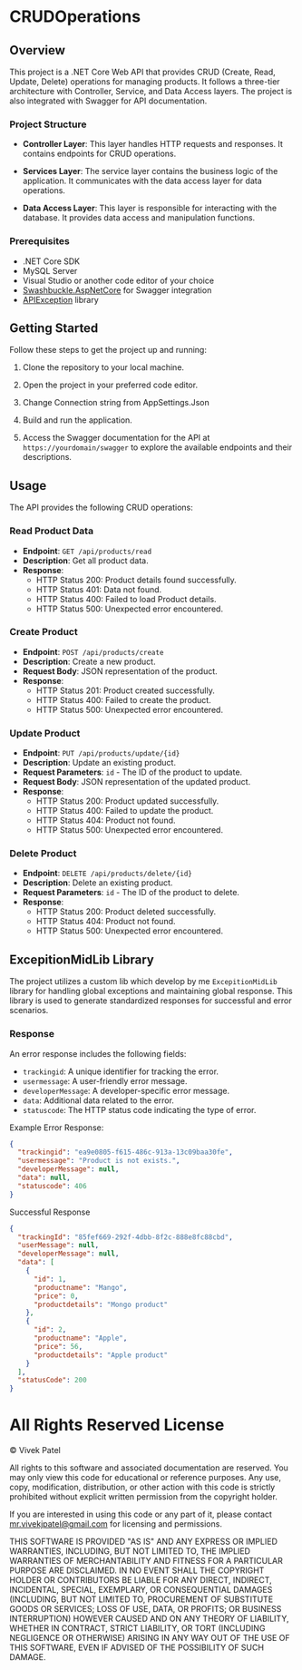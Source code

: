 # CRUDOperations

## Overview

This project is a .NET Core Web API that provides CRUD (Create, Read, Update, Delete) operations for managing products. It follows a three-tier architecture with Controller, Service, and Data Access layers. The project is also integrated with Swagger for API documentation.

### Project Structure

- **Controller Layer**: This layer handles HTTP requests and responses. It contains endpoints for CRUD operations.
  
- **Services Layer**: The service layer contains the business logic of the application. It communicates with the data access layer for data operations.

- **Data Access Layer**: This layer is responsible for interacting with the database. It provides data access and manipulation functions.

### Prerequisites

- .NET Core SDK
- MySQL Server
- Visual Studio or another code editor of your choice
- [Swashbuckle.AspNetCore](https://www.nuget.org/packages/Swashbuckle.AspNetCore) for Swagger integration
- [APIException](#apiexception-library) library

## Getting Started

Follow these steps to get the project up and running:

1. Clone the repository to your local machine.

2. Open the project in your preferred code editor.

3. Change Connection string from AppSettings.Json

4. Build and run the application.

5. Access the Swagger documentation for the API at `https://yourdomain/swagger` to explore the available endpoints and their descriptions.

## Usage

The API provides the following CRUD operations:

### Read Product Data

- **Endpoint**: `GET /api/products/read`
- **Description**: Get all product data.
- **Response**:
  - HTTP Status 200: Product details found successfully.
  - HTTP Status 401: Data not found.
  - HTTP Status 400: Failed to load Product details.
  - HTTP Status 500: Unexpected error encountered.

### Create Product

- **Endpoint**: `POST /api/products/create`
- **Description**: Create a new product.
- **Request Body**: JSON representation of the product.
- **Response**:
  - HTTP Status 201: Product created successfully.
  - HTTP Status 400: Failed to create the product.
  - HTTP Status 500: Unexpected error encountered.

### Update Product

- **Endpoint**: `PUT /api/products/update/{id}`
- **Description**: Update an existing product.
- **Request Parameters**: `id` - The ID of the product to update.
- **Request Body**: JSON representation of the updated product.
- **Response**:
  - HTTP Status 200: Product updated successfully.
  - HTTP Status 400: Failed to update the product.
  - HTTP Status 404: Product not found.
  - HTTP Status 500: Unexpected error encountered.

### Delete Product

- **Endpoint**: `DELETE /api/products/delete/{id}`
- **Description**: Delete an existing product.
- **Request Parameters**: `id` - The ID of the product to delete.
- **Response**:
  - HTTP Status 200: Product deleted successfully.
  - HTTP Status 404: Product not found.
  - HTTP Status 500: Unexpected error encountered.

## ExcepitionMidLib Library

The project utilizes a custom lib which develop by me `ExcepitionMidLib` library for handling global exceptions and maintaining global response. This library is used to generate standardized responses for successful and error scenarios.

### Response

An error response includes the following fields:

- `trackingid`: A unique identifier for tracking the error.
- `usermessage`: A user-friendly error message.
- `developerMessage`: A developer-specific error message.
- `data`: Additional data related to the error.
- `statuscode`: The HTTP status code indicating the type of error.

Example Error Response:

```json
{
  "trackingid": "ea9e0805-f615-486c-913a-13c09baa30fe",
  "usermessage": "Product is not exists.",
  "developerMessage": null,
  "data": null,
  "statuscode": 406
}
```
Successful Response

```json
{
  "trackingId": "85fef669-292f-4dbb-8f2c-888e8fc88cbd",
  "userMessage": null,
  "developerMessage": null,
  "data": [
    {
      "id": 1,
      "productname": "Mango",
      "price": 0,
      "productdetails": "Mongo product"
    },
    {
      "id": 2,
      "productname": "Apple",
      "price": 56,
      "productdetails": "Apple product"
    }
  ],
  "statusCode": 200
}
```

# All Rights Reserved License

© Vivek Patel

All rights to this software and associated documentation are reserved. You may only view this code for educational or reference purposes. Any use, copy, modification, distribution, or other action with this code is strictly prohibited without explicit written permission from the copyright holder.

If you are interested in using this code or any part of it, please contact 	mr.vivekjpatel@gmail.com for licensing and permissions.

THIS SOFTWARE IS PROVIDED "AS IS" AND ANY EXPRESS OR IMPLIED WARRANTIES, INCLUDING, BUT NOT LIMITED TO, THE IMPLIED WARRANTIES OF MERCHANTABILITY AND FITNESS FOR A PARTICULAR PURPOSE ARE DISCLAIMED. IN NO EVENT SHALL THE COPYRIGHT HOLDER OR CONTRIBUTORS BE LIABLE FOR ANY DIRECT, INDIRECT, INCIDENTAL, SPECIAL, EXEMPLARY, OR CONSEQUENTIAL DAMAGES (INCLUDING, BUT NOT LIMITED TO, PROCUREMENT OF SUBSTITUTE GOODS OR SERVICES; LOSS OF USE, DATA, OR PROFITS; OR BUSINESS INTERRUPTION) HOWEVER CAUSED AND ON ANY THEORY OF LIABILITY, WHETHER IN CONTRACT, STRICT LIABILITY, OR TORT (INCLUDING NEGLIGENCE OR OTHERWISE) ARISING IN ANY WAY OUT OF THE USE OF THIS SOFTWARE, EVEN IF ADVISED OF THE POSSIBILITY OF SUCH DAMAGE.
